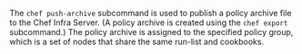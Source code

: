 The `chef push-archive` subcommand is used to publish a policy archive
file to the Chef Infra Server. (A policy archive is created using the
`chef export` subcommand.) The policy archive is assigned to the
specified policy group, which is a set of nodes that share the same
run-list and cookbooks.